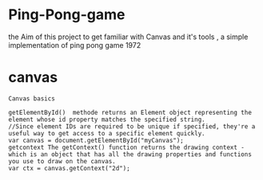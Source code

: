 # Ping-Pong-game
the Aim of this project to get familiar with Canvas and it's tools , a simple implementation of ping pong game 1972

# canvas 

    Canvas basics

    getElementById()  methode returns an Element object representing the element whose id property matches the specified string. 
    //Since element IDs are required to be unique if specified, they're a useful way to get access to a specific element quickly.
    var canvas = document.getElementById("myCanvas");
    getcontext The getContext() function returns the drawing context - which is an object that has all the drawing properties and functions you use to draw on the canvas.
    var ctx = canvas.getContext("2d");
